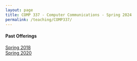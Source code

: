 ```yaml
---
layout: page
title: COMP 337 - Computer Communications - Spring 2024
permalink: /teaching/COMP337/
---
```


#### Past Offerings

[Spring 2018](/teaching/COMP337/sp18/)<br>
[Spring 2020](/teaching/COMP337/sp20/)<br>
